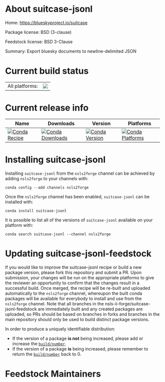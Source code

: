 About suitcase-jsonl
====================

Home: https://blueskyproject.io/suitcase

Package license: BSD (3-clause)

Feedstock license: BSD 3-Clause

Summary: Export bluesky documents to newline-delimited JSON



Current build status
====================


<table><tr><td>All platforms:</td>
    <td>
      <a href="https://dev.azure.com/nsls2forge/nsls2forge/_build/latest?definitionId=45&branchName=master">
        <img src="https://dev.azure.com/nsls2forge/nsls2forge/_apis/build/status/suitcase-jsonl-feedstock?branchName=master">
      </a>
    </td>
  </tr>
</table>

Current release info
====================

| Name | Downloads | Version | Platforms |
| --- | --- | --- | --- |
| [![Conda Recipe](https://img.shields.io/badge/recipe-suitcase--jsonl-green.svg)](https://anaconda.org/nsls2forge/suitcase-jsonl) | [![Conda Downloads](https://img.shields.io/conda/dn/nsls2forge/suitcase-jsonl.svg)](https://anaconda.org/nsls2forge/suitcase-jsonl) | [![Conda Version](https://img.shields.io/conda/vn/nsls2forge/suitcase-jsonl.svg)](https://anaconda.org/nsls2forge/suitcase-jsonl) | [![Conda Platforms](https://img.shields.io/conda/pn/nsls2forge/suitcase-jsonl.svg)](https://anaconda.org/nsls2forge/suitcase-jsonl) |

Installing suitcase-jsonl
=========================

Installing `suitcase-jsonl` from the `nsls2forge` channel can be achieved by adding `nsls2forge` to your channels with:

```
conda config --add channels nsls2forge
```

Once the `nsls2forge` channel has been enabled, `suitcase-jsonl` can be installed with:

```
conda install suitcase-jsonl
```

It is possible to list all of the versions of `suitcase-jsonl` available on your platform with:

```
conda search suitcase-jsonl --channel nsls2forge
```




Updating suitcase-jsonl-feedstock
=================================

If you would like to improve the suitcase-jsonl recipe or build a new
package version, please fork this repository and submit a PR. Upon submission,
your changes will be run on the appropriate platforms to give the reviewer an
opportunity to confirm that the changes result in a successful build. Once
merged, the recipe will be re-built and uploaded automatically to the
`nsls2forge` channel, whereupon the built conda packages will be available for
everybody to install and use from the `nsls2forge` channel.
Note that all branches in the nsls-ii-forge/suitcase-jsonl-feedstock are
immediately built and any created packages are uploaded, so PRs should be based
on branches in forks and branches in the main repository should only be used to
build distinct package versions.

In order to produce a uniquely identifiable distribution:
 * If the version of a package **is not** being increased, please add or increase
   the [``build/number``](https://conda.io/docs/user-guide/tasks/build-packages/define-metadata.html#build-number-and-string).
 * If the version of a package **is** being increased, please remember to return
   the [``build/number``](https://conda.io/docs/user-guide/tasks/build-packages/define-metadata.html#build-number-and-string)
   back to 0.

Feedstock Maintainers
=====================


